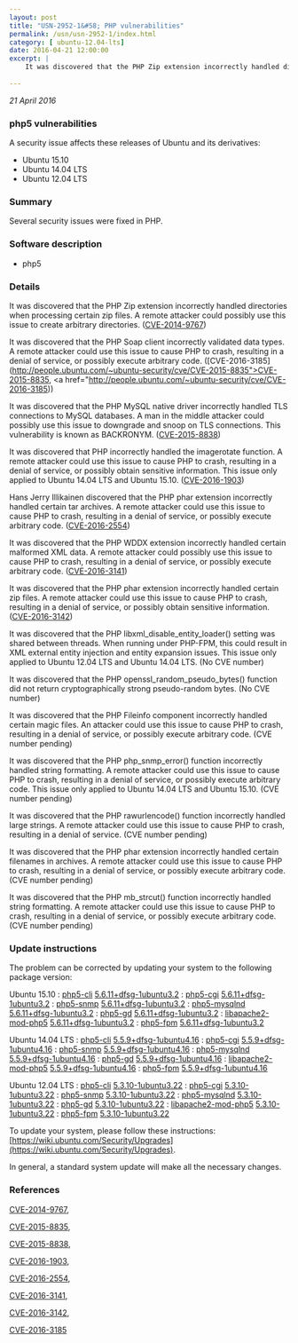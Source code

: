 ```yaml
---
layout: post
title: "USN-2952-1&#58; PHP vulnerabilities"
permalink: /usn/usn-2952-1/index.html
category: [ ubuntu-12.04-lts]
date: 2016-04-21 12:00:00
excerpt: |
    It was discovered that the PHP Zip extension incorrectly handled directories when processing certain zip files. A remote attacker could possibly use this issue to create arbitrary directories. ([CVE-2014-9767](http://people.ubuntu.com/~ubuntu-security/cve/CVE-2014-9767))
    
--- 
```

 
 

*21 April 2016*

### php5 vulnerabilities

A security issue affects these releases of Ubuntu and its derivatives:

* Ubuntu 15.10
* Ubuntu 14.04 LTS
* Ubuntu 12.04 LTS

### Summary

Several security issues were fixed in PHP. 

### Software description

* php5 

### Details

It was discovered that the PHP Zip extension incorrectly handled directories when processing certain zip files. A remote attacker could possibly use this issue to create arbitrary directories. ([CVE-2014-9767](http://people.ubuntu.com/~ubuntu-security/cve/CVE-2014-9767))

It was discovered that the PHP Soap client incorrectly validated data types. A remote attacker could use this issue to cause PHP to crash, resulting in a denial of service, or possibly execute arbitrary code. ([CVE-2016-3185](http://people.ubuntu.com/~ubuntu-security/cve/CVE-2015-8835">CVE-2015-8835</a>, <a href="http://people.ubuntu.com/~ubuntu-security/cve/CVE-2016-3185))

It was discovered that the PHP MySQL native driver incorrectly handled TLS connections to MySQL databases. A man in the middle attacker could possibly use this issue to downgrade and snoop on TLS connections. This vulnerability is known as BACKRONYM. ([CVE-2015-8838](http://people.ubuntu.com/~ubuntu-security/cve/CVE-2015-8838))

It was discovered that PHP incorrectly handled the imagerotate function. A remote attacker could use this issue to cause PHP to crash, resulting in a denial of service, or possibly obtain sensitive information. This issue only applied to Ubuntu 14.04 LTS and Ubuntu 15.10. ([CVE-2016-1903](http://people.ubuntu.com/~ubuntu-security/cve/CVE-2016-1903))

Hans Jerry Illikainen discovered that the PHP phar extension incorrectly handled certain tar archives. A remote attacker could use this issue to cause PHP to crash, resulting in a denial of service, or possibly execute arbitrary code. ([CVE-2016-2554](http://people.ubuntu.com/~ubuntu-security/cve/CVE-2016-2554))

It was discovered that the PHP WDDX extension incorrectly handled certain malformed XML data. A remote attacker could possibly use this issue to cause PHP to crash, resulting in a denial of service, or possibly execute arbitrary code. ([CVE-2016-3141](http://people.ubuntu.com/~ubuntu-security/cve/CVE-2016-3141))

It was discovered that the PHP phar extension incorrectly handled certain zip files. A remote attacker could use this issue to cause PHP to crash, resulting in a denial of service, or possibly obtain sensitive information. ([CVE-2016-3142](http://people.ubuntu.com/~ubuntu-security/cve/CVE-2016-3142))

It was discovered that the PHP libxml_disable_entity_loader() setting was shared between threads. When running under PHP-FPM, this could result in XML external entity injection and entity expansion issues. This issue only applied to Ubuntu 12.04 LTS and Ubuntu 14.04 LTS. (No CVE number)

It was discovered that the PHP openssl_random_pseudo_bytes() function did not return cryptographically strong pseudo-random bytes. (No CVE number)

It was discovered that the PHP Fileinfo component incorrectly handled certain magic files. An attacker could use this issue to cause PHP to crash, resulting in a denial of service, or possibly execute arbitrary code. (CVE number pending)

It was discovered that the PHP php_snmp_error() function incorrectly handled string formatting. A remote attacker could use this issue to cause PHP to crash, resulting in a denial of service, or possibly execute arbitrary code. This issue only applied to Ubuntu 14.04 LTS and Ubuntu 15.10. (CVE number pending)

It was discovered that the PHP rawurlencode() function incorrectly handled large strings. A remote attacker could use this issue to cause PHP to crash, resulting in a denial of service. (CVE number pending)

It was discovered that the PHP phar extension incorrectly handled certain filenames in archives. A remote attacker could use this issue to cause PHP to crash, resulting in a denial of service, or possibly execute arbitrary code. (CVE number pending)

It was discovered that the PHP mb_strcut() function incorrectly handled string formatting. A remote attacker could use this issue to cause PHP to crash, resulting in a denial of service, or possibly execute arbitrary code. (CVE number pending) 

### Update instructions

The problem can be corrected by updating your system to the following package version:

Ubuntu 15.10
 : [php5-cli](https://launchpad.net/ubuntu/+source/php5) <span> [5.6.11+dfsg-1ubuntu3.2](https://launchpad.net/ubuntu/+source/php5/5.6.11+dfsg-1ubuntu3.2) </span> 
 : [php5-cgi](https://launchpad.net/ubuntu/+source/php5) <span> [5.6.11+dfsg-1ubuntu3.2](https://launchpad.net/ubuntu/+source/php5/5.6.11+dfsg-1ubuntu3.2) </span> 
 : [php5-snmp](https://launchpad.net/ubuntu/+source/php5) <span> [5.6.11+dfsg-1ubuntu3.2](https://launchpad.net/ubuntu/+source/php5/5.6.11+dfsg-1ubuntu3.2) </span> 
 : [php5-mysqlnd](https://launchpad.net/ubuntu/+source/php5) <span> [5.6.11+dfsg-1ubuntu3.2](https://launchpad.net/ubuntu/+source/php5/5.6.11+dfsg-1ubuntu3.2) </span> 
 : [php5-gd](https://launchpad.net/ubuntu/+source/php5) <span> [5.6.11+dfsg-1ubuntu3.2](https://launchpad.net/ubuntu/+source/php5/5.6.11+dfsg-1ubuntu3.2) </span> 
 : [libapache2-mod-php5](https://launchpad.net/ubuntu/+source/php5) <span> [5.6.11+dfsg-1ubuntu3.2](https://launchpad.net/ubuntu/+source/php5/5.6.11+dfsg-1ubuntu3.2) </span> 
 : [php5-fpm](https://launchpad.net/ubuntu/+source/php5) <span> [5.6.11+dfsg-1ubuntu3.2](https://launchpad.net/ubuntu/+source/php5/5.6.11+dfsg-1ubuntu3.2) </span> 

Ubuntu 14.04 LTS
 : [php5-cli](https://launchpad.net/ubuntu/+source/php5) <span> [5.5.9+dfsg-1ubuntu4.16](https://launchpad.net/ubuntu/+source/php5/5.5.9+dfsg-1ubuntu4.16) </span> 
 : [php5-cgi](https://launchpad.net/ubuntu/+source/php5) <span> [5.5.9+dfsg-1ubuntu4.16](https://launchpad.net/ubuntu/+source/php5/5.5.9+dfsg-1ubuntu4.16) </span> 
 : [php5-snmp](https://launchpad.net/ubuntu/+source/php5) <span> [5.5.9+dfsg-1ubuntu4.16](https://launchpad.net/ubuntu/+source/php5/5.5.9+dfsg-1ubuntu4.16) </span> 
 : [php5-mysqlnd](https://launchpad.net/ubuntu/+source/php5) <span> [5.5.9+dfsg-1ubuntu4.16](https://launchpad.net/ubuntu/+source/php5/5.5.9+dfsg-1ubuntu4.16) </span> 
 : [php5-gd](https://launchpad.net/ubuntu/+source/php5) <span> [5.5.9+dfsg-1ubuntu4.16](https://launchpad.net/ubuntu/+source/php5/5.5.9+dfsg-1ubuntu4.16) </span> 
 : [libapache2-mod-php5](https://launchpad.net/ubuntu/+source/php5) <span> [5.5.9+dfsg-1ubuntu4.16](https://launchpad.net/ubuntu/+source/php5/5.5.9+dfsg-1ubuntu4.16) </span> 
 : [php5-fpm](https://launchpad.net/ubuntu/+source/php5) <span> [5.5.9+dfsg-1ubuntu4.16](https://launchpad.net/ubuntu/+source/php5/5.5.9+dfsg-1ubuntu4.16) </span> 

Ubuntu 12.04 LTS
 : [php5-cli](https://launchpad.net/ubuntu/+source/php5) <span> [5.3.10-1ubuntu3.22](https://launchpad.net/ubuntu/+source/php5/5.3.10-1ubuntu3.22) </span> 
 : [php5-cgi](https://launchpad.net/ubuntu/+source/php5) <span> [5.3.10-1ubuntu3.22](https://launchpad.net/ubuntu/+source/php5/5.3.10-1ubuntu3.22) </span> 
 : [php5-snmp](https://launchpad.net/ubuntu/+source/php5) <span> [5.3.10-1ubuntu3.22](https://launchpad.net/ubuntu/+source/php5/5.3.10-1ubuntu3.22) </span> 
 : [php5-mysqlnd](https://launchpad.net/ubuntu/+source/php5) <span> [5.3.10-1ubuntu3.22](https://launchpad.net/ubuntu/+source/php5/5.3.10-1ubuntu3.22) </span> 
 : [php5-gd](https://launchpad.net/ubuntu/+source/php5) <span> [5.3.10-1ubuntu3.22](https://launchpad.net/ubuntu/+source/php5/5.3.10-1ubuntu3.22) </span> 
 : [libapache2-mod-php5](https://launchpad.net/ubuntu/+source/php5) <span> [5.3.10-1ubuntu3.22](https://launchpad.net/ubuntu/+source/php5/5.3.10-1ubuntu3.22) </span> 
 : [php5-fpm](https://launchpad.net/ubuntu/+source/php5) <span> [5.3.10-1ubuntu3.22](https://launchpad.net/ubuntu/+source/php5/5.3.10-1ubuntu3.22) </span> 

To update your system, please follow these instructions: [https://wiki.ubuntu.com/Security/Upgrades](https://wiki.ubuntu.com/Security/Upgrades).

In general, a standard system update will make all the necessary changes. 

### References

 
 [CVE-2014-9767](http://people.ubuntu.com/~ubuntu-security/cve/CVE-2014-9767), 

 [CVE-2015-8835](http://people.ubuntu.com/~ubuntu-security/cve/CVE-2015-8835), 

 [CVE-2015-8838](http://people.ubuntu.com/~ubuntu-security/cve/CVE-2015-8838), 

 [CVE-2016-1903](http://people.ubuntu.com/~ubuntu-security/cve/CVE-2016-1903), 

 [CVE-2016-2554](http://people.ubuntu.com/~ubuntu-security/cve/CVE-2016-2554), 

 [CVE-2016-3141](http://people.ubuntu.com/~ubuntu-security/cve/CVE-2016-3141), 

 [CVE-2016-3142](http://people.ubuntu.com/~ubuntu-security/cve/CVE-2016-3142), 

 [CVE-2016-3185](http://people.ubuntu.com/~ubuntu-security/cve/CVE-2016-3185)
 

